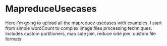 # MapreduceUsecases
Here i'm going to upload all the mapreduce usecases with examples. I start from simple wordCount to complex image files processing techniques. Includes custom partitioners, map side join, reduce side join, custom file formats
